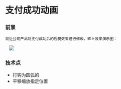 支付成功动画
===
### 前景
    最近公司产品对支付成功后的视觉效果进行修改，直上效果演示图：
    ![](https://github.com/Json-chen/TickViewDemo/raw/master/device-2017-05-18-163328-demo.gif)

### 技术点
* 打钩为圆弧的
* 平移缩放指定位置

